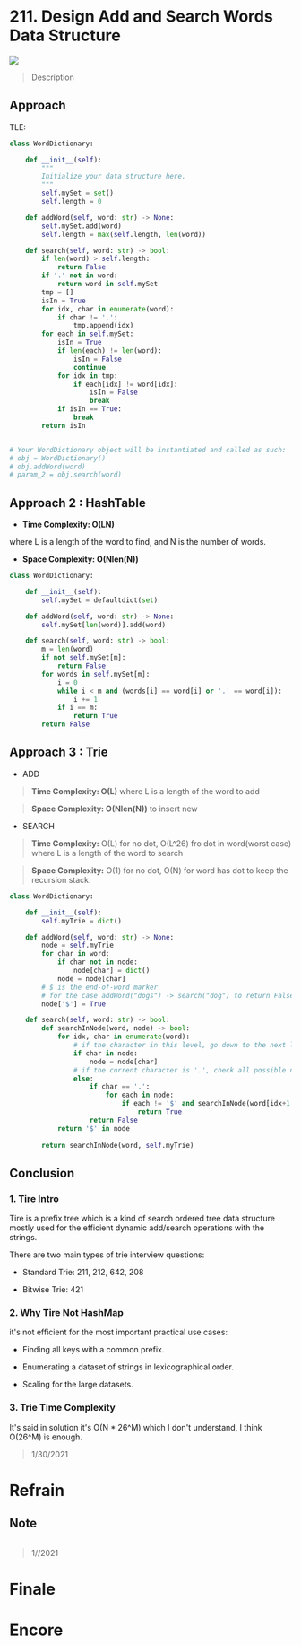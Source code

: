 # 211. Design Add and Search Words Data Structure

![](https://img.shields.io/badge/Difficulty-Medium-%23f0ad4e)

> Description
> 
> 

## Approach

TLE:

```python
class WordDictionary:

    def __init__(self):
        """
        Initialize your data structure here.
        """
        self.mySet = set()
        self.length = 0

    def addWord(self, word: str) -> None:
        self.mySet.add(word)
        self.length = max(self.length, len(word))

    def search(self, word: str) -> bool:
        if len(word) > self.length:
            return False
        if '.' not in word:
            return word in self.mySet
        tmp = []
        isIn = True
        for idx, char in enumerate(word):
            if char != '.':
                tmp.append(idx)
        for each in self.mySet:
            isIn = True
            if len(each) != len(word):
                isIn = False
                continue
            for idx in tmp:
                if each[idx] != word[idx]:
                    isIn = False
                    break
            if isIn == True:
                break
        return isIn


# Your WordDictionary object will be instantiated and called as such:
# obj = WordDictionary()
# obj.addWord(word)
# param_2 = obj.search(word)
```

## Approach 2 : HashTable

- **Time Complexity: O(LN)**

where L is a length of the word to find, and N is the number of words.

- **Space Complexity: O(Nlen(N))**

```python
class WordDictionary:

    def __init__(self):
        self.mySet = defaultdict(set)

    def addWord(self, word: str) -> None:
        self.mySet[len(word)].add(word)

    def search(self, word: str) -> bool:
        m = len(word)
        if not self.mySet[m]:
            return False
        for words in self.mySet[m]:
            i = 0
            while i < m and (words[i] == word[i] or '.' == word[i]):
                i += 1
            if i == m:
                return True
        return False
```

## Approach 3 : Trie

- ADD

> **Time Complexity: O(L)** where L is a length of the word to add

> **Space Complexity: O(Nlen(N))** to insert new

- SEARCH

> **Time Complexity:** O(L) for no dot, O(L^26) fro dot in word(worst case) where L is a length of the word to search

> **Space Complexity:** O(1) for no dot, O(N) for word has dot to keep the recursion stack.

```python
class WordDictionary:

    def __init__(self):
        self.myTrie = dict()

    def addWord(self, word: str) -> None:
        node = self.myTrie
        for char in word:
            if char not in node:
                node[char] = dict()
            node = node[char]
        # $ is the end-of-word marker
        # for the case addWord("dogs") -> search("dog") to return False
        node['$'] = True

    def search(self, word: str) -> bool:
        def searchInNode(word, node) -> bool:
            for idx, char in enumerate(word):
                # if the character in this level, go down to the next level in trie
                if char in node:
                    node = node[char]
                # if the current character is '.', check all possible nodes at this level
                else:
                    if char == '.':
                        for each in node:
                            if each != '$' and searchInNode(word[idx+1:], node[each]):
                                return True
                    return False
            return '$' in node
        
        return searchInNode(word, self.myTrie)
```

## Conclusion

### 1. Tire Intro

Tire is a prefix tree which is a kind of search ordered tree data structure mostly used for the efficient dynamic add/search operations with the strings.

There are two main types of trie interview questions:

- Standard Trie: 211, 212, 642, 208

- Bitwise Trie: 421

### 2. Why Tire Not HashMap

it's not efficient for the most important practical use cases:

- Finding all keys with a common prefix.

- Enumerating a dataset of strings in lexicographical order.

- Scaling for the large datasets.

### 3. Trie Time Complexity

It's said in solution it's O(N * 26^M) which I don't understand, I think O(26^M) is enough.

> 1/30/2021

# Refrain

## Note

```python

```

> 1//2021

# Finale

# Encore